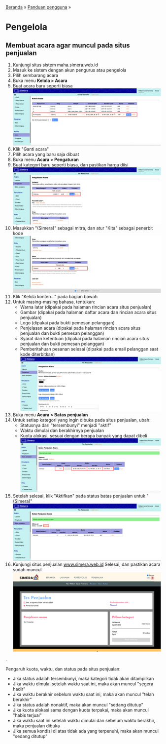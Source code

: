<title>Pengelola | Cara Simera</title>

[Beranda](..) &raquo; [Panduan pengguna](.) &raquo; 
# Pengelola

## Membuat acara agar muncul pada situs penjualan
1. Kunjungi situs sistem maha.simera.web.id
1. Masuk ke sistem dengan akun pengurus atau pengelola
1. Pilih sembarang acara
1. Buka menu **Kelola > Acara**
1. Buat acara baru seperti biasa
  ![gambar](aset/penjualan-1.png)
1. Klik "Ganti acara"
1. Pilih acara yang baru saja dibuat
1. Buka menu **Acara > Pengaturan**
1. Buat kategori baru seperti biasa, dan pastikan harga diisi
   ![gambar](aset/penjualan-2.png)
1. Masukkan "(Simera)" sebagai mitra, dan atur "Kita" sebagai penerbit kode
   ![gambar](aset/penjualan-3.png)
1. Klik "Kelola konten..." pada bagian bawah
1. Untuk masing-masing bahasa, tentukan:
   - Warna latar (dipakai pada halaman rincian acara situs penjualan)
   - Gambar (dipakai pada halaman daftar acara dan rincian acara situs penjualan)
   - Logo (dipakai pada bukti pemesan pelanggan)
   - Penjelasan acara (dipakai pada halaman rincian acara situs penjualan dan bukti pemesan pelanggan)
   - Syarat dan ketentuan (dipakai pada halaman rincian acara situs penjualan dan bukti pemesan pelanggan)
   - Pemberitahuan pesanan selesai (dipakai pada email pelanggan saat kode diterbitkan)
   ![gambar](aset/penjualan-4.png)
1. Buka menu **Acara > Batas penjualan**
1. Untuk setiap kategori yang ingin dibuka pada situs penjualan, ubah:
   - Statusnya dari "tersembunyi" menjadi "aktif"
   - Waktu dimulai dan berakhirnya penjualan
   - Kuota alokasi, sesuai dengan berapa banyak yang dapat dibeli
   ![gambar](aset/penjualan-5.png)
1. Setelah selesai, klik "Aktifkan" pada status batas penjualan untuk "(Simera)"
   ![gambar](aset/penjualan-6.png)
1. Kunjungi situs penjualan www.simera.web.id Selesai, dan pastikan acara sudah muncul
   ![gambar](aset/penjualan-7.png)

.

Pengaruh kuota, waktu, dan status pada situs penjualan: 
- Jika status adalah tersembunyi, maka kategori tidak akan ditampilkan 
- Jika waktu dimulai setelah waktu saat ini, maka akan muncul "segera hadir" 
- Jika waktu berakhir sebelum waktu saat ini, maka akan muncul "telah berakhir" 
- Jika status adalah nonaktif, maka akan muncul "sedang ditutup" 
- Jika kuota alokasi sama dengan kuota terpakai, maka akan muncul "habis terjual" 
- Jika waktu saat ini setelah waktu dimulai dan sebelum waktu berakhir, maka penjualan dibuka 
- Jika semua kondisi di atas tidak ada yang terpenuhi, maka akan muncul "sedang ditutup" 
